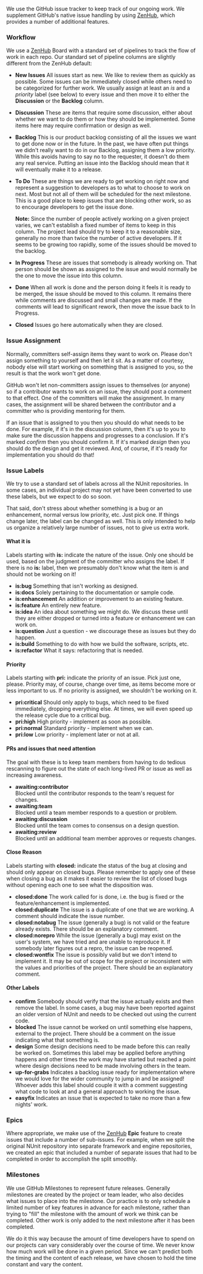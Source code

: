 We use the GitHub issue tracker to keep track of our ongoing work. We supplement GitHub's native issue handling by using [ZenHub](http://www.zenhub.com), which provides a number of additional features.

### Workflow
We use a [ZenHub](http://www.zenhub.com) Board with a standard set of pipelines to track the flow of work in each repo. Our standard set of pipeline columns are slightly different from the ZenHub default:

* **New Issues** All issues start as new. We like to review them as quickly as possible. Some issues can be immediately closed while others need to be categorized for further work. We usually assign at least an _is_ and a _priority_ label (see below) to every issue and then move it to either the **Discussion** or the **Backlog** column.

* **Discussion** These  are items that require some discussion, either about whether we want to do them or how they should be implemented. Some items here may require confirmation or design as well.

* **Backlog** This is our product backlog consisting of all the issues we want to get done now or in the future. In the past, we have often put things we didn't really want to do in our Backlog, assigning them a low priority. While this avoids having to say no to the requester, it doesn't do them any real service. Putting an issue into the Backlog should mean that it will eventually make it to a release.

* **To Do** These are things we are ready to get working on right now and represent a suggestion to developers as to what to choose to work on next. Most but not all of them will be scheduled for the next milestone. This is a good place to keep issues that are blocking other work, so as to encourage developers to get the issue done.

  **Note:** Since the number of people actively working on a given project varies, we can't establish a fixed number of items to keep in this column. The project lead should try to keep it to a reasonable size, generally no more than twice the number of active developers. If it seems to be growing too rapidly, some of the issues should be moved to the backlog.

* **In Progress** These are issues that somebody is already working on. That person should be shown as assigned to the issue and would normally be the one to move the issue into this column.

* **Done** When all work is done and the person doing it feels it is ready to be merged, the issue should be moved to this column. It remains there while comments are discussed and small changes are made. If the comments will lead to significant rework, then move the issue back to In Progress. 

* **Closed** Issues go here automatically when they are closed.

### Issue Assignment

Normally, committers self-assign items they want to work on. Please don't assign something to yourself and then let it sit. As a matter of courtesy, nobody else will start working on something that is assigned to you, so the result is that the work won't get done.

GitHub won't let non-committers assign issues to themselves (or anyone) so if a contributor wants to work on an issue, they should post a comment to that effect. One of the committers will make the assignment. In many cases, the assignment will be shared between the contributor and a committer who is providing mentoring for them.

If an issue that is assigned to you then you should do what needs to be done. For example, if it's in the discussion column, then it's up to you to make sure the discussion happens and progresses to a conclusion. If it's marked _confirm_ then you should confirm it. If it's marked _design_ then you should do the design and get it reviewed. And, of course, if it's ready for implementation you should do that!

### Issue Labels
We try to use a standard set of labels across all the NUnit repositories. In some cases, an individual project may not yet have been converted to use these labels, but we expect to do so soon.

That said, don't stress about whether something is a bug or an enhancement, normal versus low priority, etc. Just pick one. If things change later, the label can be changed as well. This is only intended to help us organize a relatively large number of issues, not to give us extra work.

#### What it is
Labels starting with **is:** indicate the nature of the issue. Only one should be used, based on the judgment of the committer who assigns the label. If there is no **is:** label, then we presumably don't know what the item is and should not be working on it!
* **is:bug** Something that isn't working as designed.
* **is:docs** Solely pertaining to the documentation or sample code.
* **is:enhancement** An addition or improvement to an existing feature.
* **is:feature** An entirely new feature.
* **is:idea** An idea about something we might do. We discuss these until they are either dropped or turned into a feature or enhancement we can work on.
* **is:question** Just a question - we discourage these as issues but they do happen.
* **is:build** Something to do with how we build the software, scripts, etc.
* **is:refactor** What it says: refactoring that is needed.

#### Priority
Labels starting with **pri:** indicate the priority of an issue. Pick just one, please. Priority may, of course, change over time, as items become more or less important to us. If no priority is assigned, we shouldn't be working on it.
* **pri:critical** Should only apply to bugs, which need to be fixed immediately, dropping everything else. At times, we will even speed up the release cycle due to a critical bug.
* **pri:high** High priority - implement as soon as possible.
* **pri:normal** Standard priority - implement when we can.
* **pri:low** Low priority - implement later or not at all.

#### PRs and issues that need attention
The goal with these is to keep team members from having to do tedious rescanning to figure out the state of each long-lived PR or issue as well as increasing awareness.
- **awaiting:contributor**  
  Blocked until the contributor responds to the team's request for changes.
- **awaiting:team**  
  Blocked until a team member responds to a question or problem.
- **awaiting:discussion**  
  Blocked until the team comes to consensus on a design question.
- **awaiting:review**  
  Blocked until an additional team member approves or requests changes.

#### Close Reason
Labels starting with **closed:** indicate the status of the bug at closing and should only appear on closed bugs. Please remember to apply one of these when closing a bug as it makes it easier to review the list of closed bugs without opening each one to see what the disposition was.
* **closed:done** The work called for is done, i.e. the bug is fixed or the feature/enhancement is implemented.
* **closed:duplicate** The issue is a duplicate of one that we are working. A comment should indicate the issue number.
* **closed:notabug** The issue (generally a bug) is not valid or the feature already exists. There should be an explanatory comment.
* **closed:norepro** While the issue (generally a bug) may exist on the user's system, we have tried and are unable to reproduce it. If somebody later figures out a repro, the issue can be reopened.
* **closed:wontfix** The issue is possibly valid but we don't intend to implement it. It may be out of scope for the project or inconsistent with the values and priorities of the project. There should be an explanatory comment.

#### Other Labels
* **confirm** Somebody should verify that the issue actually exists and then remove the label. In some cases, a bug may have been reported against an older version of NUnit and needs to be checked out using the current code.
* **blocked** The issue cannot be worked on until something else happens, external to the project. There should be a comment on the issue indicating what that something is.
* **design** Some design decisions need to be made before this can really be worked on. Sometimes this label may be applied before anything happens and other times the work may have started but reached a point where design decisions need to be made involving others in the team.
* **up-for-grabs** Indicates a backlog issue ready for implementation where we would love for the wider community to jump in and be assigned! Whoever adds this label should couple it with a comment suggesting what code to look at and a general approach to working the issue.
* **easyfix** Indicates an issue that is expected to take no more than a few nights' work.

### Epics
Where appropriate, we make use of the [ZenHub](http://www.zenhub.com) **Epic** feature to create issues that include a number of sub-issues. For example, when we split the original NUnit repository into separate framework and engine repositories, we created an epic that included a number of separate issues that had to be completed in order to accomplish the split smoothly.

### Milestones
We use GitHub Milestones to represent future releases. Generally milestones are created by the project or team leader, who also decides what issues to place into the milestone. Our practice is to only schedule a limited number of key features in advance for each milestone, rather than trying to "fill" the milestone with the amount of work we think can be completed. Other work is only added to the next milestone after it has been completed.

We do it this way because the amount of time developers have to spend on our projects can vary considerably over the course of time. We never know how much work will be done in a given period. Since we can't predict both the timing and the content of each release, we have chosen to hold the time constant and vary the content.
